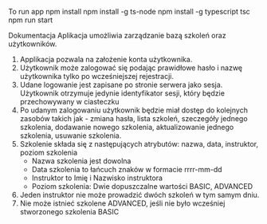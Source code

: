To run app
npm install
npm install -g ts-node
npm install -g typescript
tsc
npm run start

Dokumentacja
Aplikacja umożliwia zarządzanie bazą szkoleń oraz użytkowników.

1. Applikacja pozwala na założenie konta użytkownika.
2. Użytkownik może zalogować się podając prawidłowe hasło i nazwę użytkownika tylko po wcześniejszej rejestracji.
3. Udane logowanie jest zapisane po stronie serwera jako sesja. Użytkownik otrzymuje jedynie identyfikator sesji, który będzie przechowywany w ciasteczku
4. Po udanym zalogowaniu użytkownik będzie miał dostęp do kolejnych zasobów takich jak - zmiana hasła, lista szkoleń, szeczegóły jednego szkolenia, dodawanie nowego szkolenia, aktualizowanie jednego szkolenia, usuwanie szkolenia.
5. Szkolenie składa się z następujących atrybutów: nazwa, data, instruktor, poziom szkolenia
    - Nazwa szkolenia jest dowolna
    - Data szkolenia to łańcuch znaków w formacie rrrr-mm-dd
    - Instruktor to Imię i Nazwisko instruktora
    - Poziom szkolenia: Dwie dopuszczalne wartości BASIC, ADVANCED
6. Jeden instruktor nie może prowadzić dwóch szkoleń w tym samym dniu.
7. Nie może istnieć szkolene ADVANCED, jeśli nie było wcześniej stworzonego szkolenia BASIC